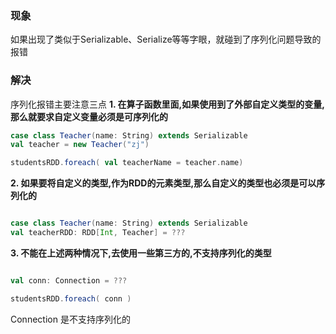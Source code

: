 ### 现象
如果出现了类似于Serializable、Serialize等等字眼，就碰到了序列化问题导致的报错
### 解决
序列化报错主要注意三点
**1. 在算子函数里面,如果使用到了外部自定义类型的变量,那么就要求自定义变量必须是可序列化的**
```scala
case class Teacher(name: String) extends Serializable
val teacher = new Teacher("zj")

studentsRDD.foreach( val teacherName = teacher.name)
```

**2. 如果要将自定义的类型,作为RDD的元素类型,那么自定义的类型也必须是可以序列化的**
```scala

case class Teacher(name: String) extends Serializable
val teacherRDD: RDD[Int, Teacher] = ???
```

**3. 不能在上述两种情况下,去使用一些第三方的,不支持序列化的类型**
```scala

val conn: Connection = ??? 

studentsRDD.foreach( conn )
```
Connection 是不支持序列化的